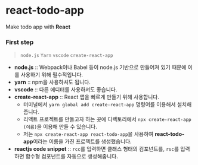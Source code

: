 # react-todo-app

Make todo app with **React**

### First step

> `node.js` `Yarn` `vscode` `create-react-app`

- **node.js** :: Webpack이나 Babel 등이 node.js 기반으로 만들어져 있기 때문에 이를 사용하기 위해 필수적입니다.
- **yarn** :: npm을 사용하셔도 됩니다.
- **vscode** :: 다른 에디터를 사용하셔도 좋습니다.
- **create-react-app** :: React 앱을 빠르게 만들기 위해 사용합니다.
  - 터미널에서 `yarn global add create-react-app` 명령어를 이용해서 설치해줍니다.
  - 리액트 프로젝트를 만들고자 하는 곳에 디렉토리에서 `npx create-react-app (이름)`을 이용해 만들 수 있습니다.
  - 저는 `npx create-react-app react-todo-app`을 사용하여 **react-todo-app**이라는 이름을 가진 프로젝트를 생성했습니다.
- **reactjs code snippet** :: `rcc`를 입력하면 클래스 형태의 컴포넌트를, `rsc`를 입력하면 함수형 컴포넌트를 자동으로 생성해줍니다.

